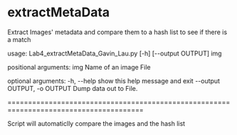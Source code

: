 # extractMetaData
Extract Images' metadata and compare them to a hash list to see if there is a match


usage: Lab4_extractMetaData_Gavin_Lau.py [-h] [--output OUTPUT] img


positional arguments:
  img                   Name of an image File

optional arguments:
  -h, --help            show this help message and exit
  --output OUTPUT, -o OUTPUT
                        Dump data out to File.
                        
=======================================================================================

Script will automaticlly compare the images and the hash list
